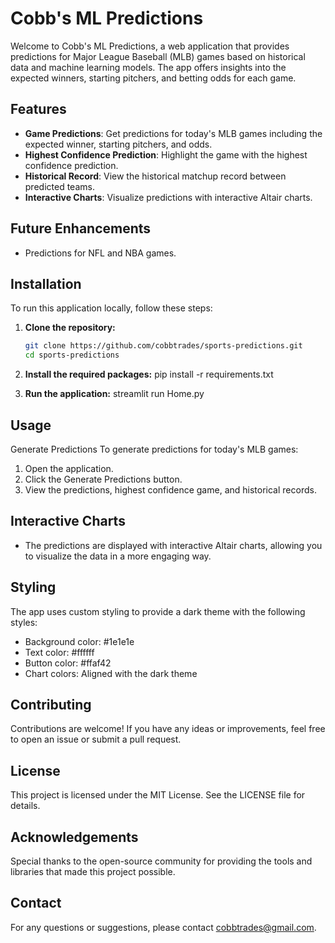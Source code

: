 # Cobb's ML Predictions

Welcome to Cobb's ML Predictions, a web application that provides predictions for Major League Baseball (MLB) games based on historical data and machine learning models. The app offers insights into the expected winners, starting pitchers, and betting odds for each game.

## Features

- **Game Predictions**: Get predictions for today's MLB games including the expected winner, starting pitchers, and odds.
- **Highest Confidence Prediction**: Highlight the game with the highest confidence prediction.
- **Historical Record**: View the historical matchup record between predicted teams.
- **Interactive Charts**: Visualize predictions with interactive Altair charts.

## Future Enhancements

- Predictions for NFL and NBA games.

## Installation

To run this application locally, follow these steps:

1. **Clone the repository:**
   ```bash
   git clone https://github.com/cobbtrades/sports-predictions.git
   cd sports-predictions

2. **Install the required packages:**
   pip install -r requirements.txt

3. **Run the application:**
   streamlit run Home.py

## Usage
Generate Predictions
To generate predictions for today's MLB games:
   1. Open the application.
   2. Click the Generate Predictions button.
   3. View the predictions, highest confidence game, and historical records.
## Interactive Charts
   - The predictions are displayed with interactive Altair charts, allowing you to visualize the data in a more engaging way.
## Styling
The app uses custom styling to provide a dark theme with the following styles:
   - Background color: #1e1e1e
   - Text color: #ffffff
   - Button color: #ffaf42
   - Chart colors: Aligned with the dark theme
## Contributing
Contributions are welcome! If you have any ideas or improvements, feel free to open an issue or submit a pull request.
## License
This project is licensed under the MIT License. See the LICENSE file for details.
## Acknowledgements
Special thanks to the open-source community for providing the tools and libraries that made this project possible.
## Contact
For any questions or suggestions, please contact cobbtrades@gmail.com.
